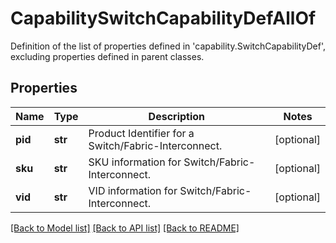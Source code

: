 # CapabilitySwitchCapabilityDefAllOf

Definition of the list of properties defined in 'capability.SwitchCapabilityDef', excluding properties defined in parent classes.
## Properties
Name | Type | Description | Notes
------------ | ------------- | ------------- | -------------
**pid** | **str** | Product Identifier for a Switch/Fabric-Interconnect. | [optional] 
**sku** | **str** | SKU information for Switch/Fabric-Interconnect. | [optional] 
**vid** | **str** | VID information for Switch/Fabric-Interconnect. | [optional] 

[[Back to Model list]](../README.md#documentation-for-models) [[Back to API list]](../README.md#documentation-for-api-endpoints) [[Back to README]](../README.md)


